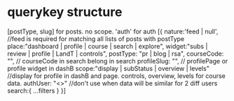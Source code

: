 # querykey structure

[postType, slug] for posts. no scope. 
'auth' for auth
[{
    nature:'feed | null', //feed is required for matching all lists of posts with postType
    place:"dashboard | profile | course | search | explore", 
    widget:"subs | review | profile | LandT | controls",
    postType: "pr | blog | rsa",
    courseCode: "<courseCode>", // courseCode in search belong in search
    profileSlug: "<userSlug>", // profilePage or profile widget in dashB
    scope:"display | subStatus | overview | levels" //display for profile in dashB and page.
                                                     controls, overview, levels for course data.
    authUser: "<<googleId from authUser>>" //don't use when data will be similar for 2 diff users
    search:{ ...filters }
}]
